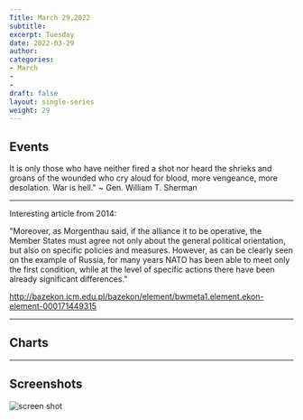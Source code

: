 ```yaml
---
Title: March 29,2022
subtitle: 
excerpt: Tuesday
date: 2022-03-29
author:
categories:
- March
-
-
draft: false
layout: single-series
weight: 29
---
```


## Events

It is only those who have neither fired a shot nor heard the shrieks and groans of the wounded who cry aloud for blood, more vengeance, more desolation. War is hell." ~ Gen. William T. Sherman

---

Interesting article from 2014:

"Moreover, as Morgenthau said, if the alliance it to be operative, the Member States must agree not only about the general political orientation, but also on specific policies and measures. However, as can be clearly seen on the example of Russia, for many years NATO has been able to meet only the first condition, while at the level of specific actions there have been already significant differences."

http://bazekon.icm.edu.pl/bazekon/element/bwmeta1.element.ekon-element-000171449315





---


## Charts


---


## Screenshots


![screen shot](20220329_000225.png)

